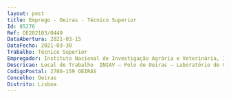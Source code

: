 ```yaml
--- 
layout: post
title: Emprego - Oeiras - Técnico Superior
Id: 85276
Ref: OE202103/0449
DataAbertura: 2021-03-15
DataFecho: 2021-03-30
Trabalho: Técnico Superior
Empregador: Instituto Nacional de Investigação Agrária e Veterinária, I.P.
Descricao: Local de Trabalho  INIAV – Polo de Oeiras – Laboratório de Controlo da Alimentação Animal – 2 Vagas – Técnico Superior na área de químicaCaracterização do posto de trabalho   Execução de trabalhos laboratoriais, fundamentalmente no âmbito das técnicas de HPLC, HPLC MS e ELISA   Assegurar o cumprimento das ações necessárias aos procedimentos no âmbito do Sistema da Qualidade (inerentes às metodologias acreditadas)   Eventual participação em alguns dos Workshops formações anuais organizados pelos Laboratórios Comunitários   Colaboração em outras tarefas inerentes à rotina laboratorial diária do Serviço São requisitos de admissão   Domínio da língua inglesa falada e escrita Preferencialmente  conhecimentos das metodologias de Absorção Atómica, nomeadamente FAAS, ICP, combustão direta, etc.
CodigoPostal: 2780-159 OEIRAS
Concelho: Oeiras
Distrito: Lisboa
--- 
```

